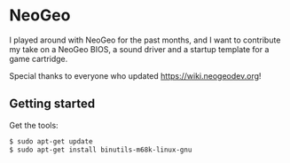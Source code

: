 # NeoGeo
I played around with NeoGeo for the past months, and I want to contribute my take on a NeoGeo BIOS, a sound driver and a startup template for a game cartridge.

Special thanks to everyone who updated https://wiki.neogeodev.org!

## Getting started

Get the tools:

```bash
$ sudo apt-get update
$ sudo apt-get install binutils-m68k-linux-gnu
```